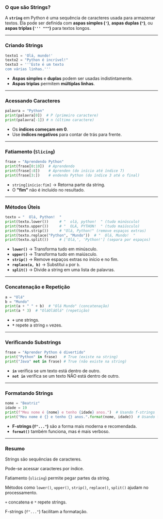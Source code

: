 ### O que são Strings?

A **`string`** em Python é uma sequência de caracteres usada para armazenar textos. Ela pode ser definida com **aspas simples (`'`)**, **aspas duplas (`"`)**, ou **aspas triplas (`''' """`)** para textos longos.

---

### **Criando Strings**

```python
texto1 = 'Olá, mundo!'
texto2 = "Python é incrível!"
texto3 = '''Este é um texto
com várias linhas.'''

```

- **Aspas simples** e **duplas** podem ser usadas indistintamente.
- **Aspas triplas** permitem **múltiplas linhas**.

---

### **Acessando Caracteres**

```python
palavra = "Python"
print(palavra[0])  # P (primeiro caractere)
print(palavra[-1]) # n (último caractere)

```

- Os **índices começam em 0**.
- Use **índices negativos** para contar de trás para frente.

---

### **Fatiamento (`Slicing`)**

```python
frase = "Aprendendo Python"
print(frase[0:10])  # Aprendendo
print(frase[:8])    # Aprenden (do início até índice 7)
print(frase[3:])    # endendo Python (do índice 3 até o final)

```

- `string[início:fim]` → Retorna parte da string.
- O **"fim"** não é incluído no resultado.

---

### **Métodos Úteis**

```python
texto = "  Olá, Python!  "
print(texto.lower())     # "  olá, python!  " (tudo minúsculo)
print(texto.upper())     # "  OLÁ, PYTHON!  " (tudo maiúsculo)
print(texto.strip())     # "Olá, Python!" (remove espaços extras)
print(texto.replace("Python", "Mundo"))  # "  Olá, Mundo!  "
print(texto.split())     # ['Olá,', 'Python!'] (separa por espaços)

```

- **`lower()`** → Transforma tudo em minúsculo.
- **`upper()`** → Transforma tudo em maiúsculo.
- **`strip()`** → Remove espaços extras no início e no fim.
- **`replace(a, b)`** → Substitui `a` por `b`.
- **`split()`** → Divide a string em uma lista de palavras.

---

### **Concatenação e Repetição**

```python
a = "Olá"
b = "Mundo"
print(a + " " + b)  # "Olá Mundo" (concatenação)
print(a * 3)  # "OláOláOlá" (repetição)

```

- **`+`** une strings.
- **`*`** repete a string `n` vezes.

---

### **Verificando Substrings**

```python
frase = "Aprender Python é divertido"
print("Python" in frase)   # True (existe na string)
print("Java" not in frase) # True (não existe na string)

```

- **`in`** verifica se um texto está dentro de outro.
- **`not in`** verifica se um texto NÃO está dentro de outro.

---

### **Formatando Strings**

```python
nome = "Beatriz"
idade = 19
print(f"Meu nome é {nome} e tenho {idade} anos.")  # Usando f-strings
print("Meu nome é {} e tenho {} anos.".format(nome, idade))  # Usando format()

```

- **F-strings (`f"..."`)** são a forma mais moderna e recomendada.
- **`format()`** também funciona, mas é mais verboso.

---

### **Resumo**

Strings são sequências de caracteres.

Pode-se acessar caracteres por índice.

Fatiamento (`slicing`) permite pegar partes da string.

Métodos como `lower()`, `upper()`, `strip()`, `replace()`, `split()` ajudam no processamento.

`+` concatena e `*` repete strings.

F-strings (`f"..."`) facilitam a formatação.